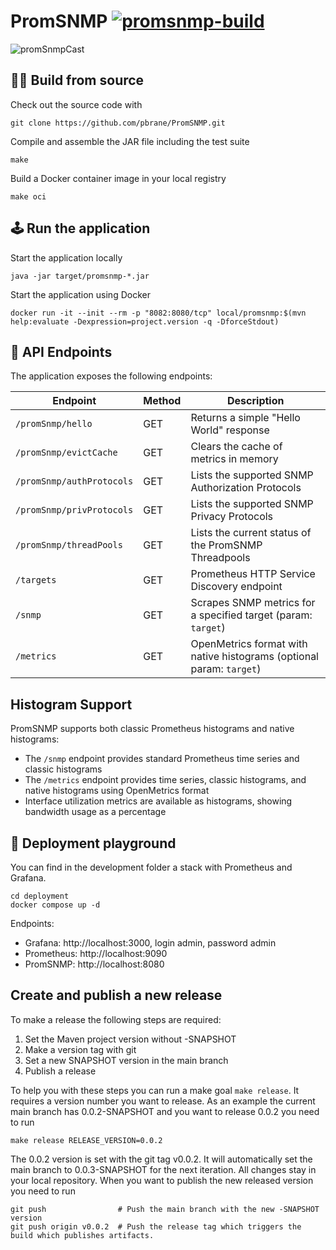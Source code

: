 # PromSNMP [![promsnmp-build](https://github.com/pbrane/PromSNMP/actions/workflows/promsnmp-build.yaml/badge.svg)](https://github.com/pbrane/PromSNMP/actions/workflows/promsnmp-build.yaml)

![promSnmpCast](https://github.com/user-attachments/assets/13e0b6a7-6fe7-49f0-9e98-726e736e1370)

## 👩‍🏭 Build from source

Check out the source code with

```shell
git clone https://github.com/pbrane/PromSNMP.git
```

Compile and assemble the JAR file including the test suite

```shell
make
```

Build a Docker container image in your local registry

```shell
make oci
```

## 🕹️ Run the application

Start the application locally

```shell
java -jar target/promsnmp-*.jar
```

Start the application using Docker

```shell
docker run -it --init --rm -p "8082:8080/tcp" local/promsnmp:$(mvn help:evaluate -Dexpression=project.version -q -DforceStdout)
```
## 🔌 API Endpoints

The application exposes the following endpoints:

| Endpoint                     | Method | Description                                                          |
|------------------------------|--------|----------------------------------------------------------------------|
| `/promSnmp/hello`            | GET    | Returns a simple "Hello World" response                              |
| `/promSnmp/evictCache`       | GET    | Clears the cache of metrics in memory                                |
| `/promSnmp/authProtocols`    | GET    | Lists the supported SNMP Authorization Protocols                     |
| `/promSnmp/privProtocols`    | GET    | Lists the supported SNMP Privacy Protocols                           |
| `/promSnmp/threadPools`      | GET    | Lists the current status of the PromSNMP Threadpools                 |
| `/targets`                   | GET    | Prometheus HTTP Service Discovery endpoint                           |
| `/snmp`                      | GET    | Scrapes SNMP metrics for a specified target (param: `target`)        |
| `/metrics`                   | GET    | OpenMetrics format with native histograms (optional param: `target`) |

## Histogram Support

PromSNMP supports both classic Prometheus histograms and native histograms:

- The `/snmp` endpoint provides standard Prometheus time series and classic histograms
- The `/metrics` endpoint provides time series, classic histograms, and native histograms using OpenMetrics format
- Interface utilization metrics are available as histograms, showing bandwidth usage as a percentage

## 🎢 Deployment playground

You can find in the development folder a stack with Prometheus and Grafana.

```shell
cd deployment
docker compose up -d
```
Endpoints:
* Grafana: http://localhost:3000, login admin, password admin
* Prometheus: http://localhost:9090
* PromSNMP: http://localhost:8080

## Create and publish a new release

To make a release the following steps are required:

1. Set the Maven project version without -SNAPSHOT
2. Make a version tag with git
3. Set a new SNAPSHOT version in the main branch
4. Publish a release 

To help you with these steps you can run a make goal `make release`.
It requires a version number you want to release.
As an example the current main branch has 0.0.2-SNAPSHOT and you want to release 0.0.2 you need to run

```shell
make release RELEASE_VERSION=0.0.2
```

The 0.0.2 version is set with the git tag v0.0.2.
It will automatically set the main branch to 0.0.3-SNAPSHOT for the next iteration.
All changes stay in your local repository.
When you want to publish the new released version you need to run

```shell
git push                # Push the main branch with the new -SNAPSHOT version
git push origin v0.0.2  # Push the release tag which triggers the build which publishes artifacts.
```

